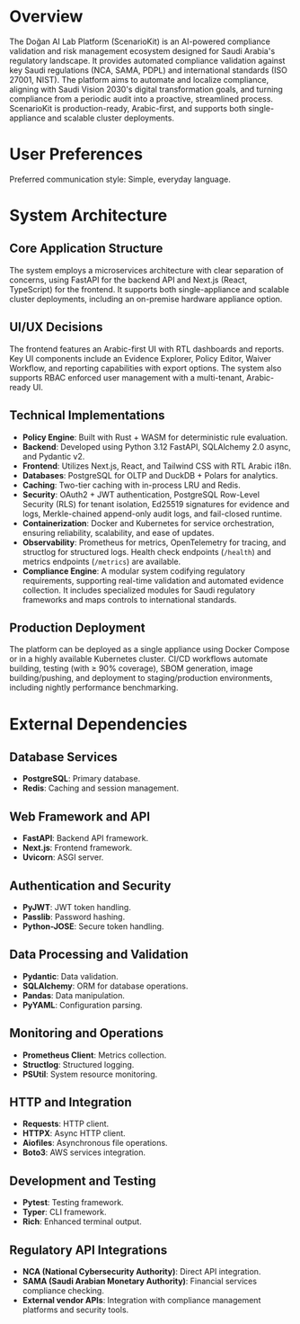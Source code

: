 # Overview

The Doğan AI Lab Platform (ScenarioKit) is an AI-powered compliance validation and risk management ecosystem designed for Saudi Arabia's regulatory landscape. It provides automated compliance validation against key Saudi regulations (NCA, SAMA, PDPL) and international standards (ISO 27001, NIST). The platform aims to automate and localize compliance, aligning with Saudi Vision 2030's digital transformation goals, and turning compliance from a periodic audit into a proactive, streamlined process. ScenarioKit is production-ready, Arabic-first, and supports both single-appliance and scalable cluster deployments.

# User Preferences

Preferred communication style: Simple, everyday language.

# System Architecture

## Core Application Structure
The system employs a microservices architecture with clear separation of concerns, using FastAPI for the backend API and Next.js (React, TypeScript) for the frontend. It supports both single-appliance and scalable cluster deployments, including an on-premise hardware appliance option.

## UI/UX Decisions
The frontend features an Arabic-first UI with RTL dashboards and reports. Key UI components include an Evidence Explorer, Policy Editor, Waiver Workflow, and reporting capabilities with export options. The system also supports RBAC enforced user management with a multi-tenant, Arabic-ready UI.

## Technical Implementations
*   **Policy Engine**: Built with Rust + WASM for deterministic rule evaluation.
*   **Backend**: Developed using Python 3.12 FastAPI, SQLAlchemy 2.0 async, and Pydantic v2.
*   **Frontend**: Utilizes Next.js, React, and Tailwind CSS with RTL Arabic i18n.
*   **Databases**: PostgreSQL for OLTP and DuckDB + Polars for analytics.
*   **Caching**: Two-tier caching with in-process LRU and Redis.
*   **Security**: OAuth2 + JWT authentication, PostgreSQL Row-Level Security (RLS) for tenant isolation, Ed25519 signatures for evidence and logs, Merkle-chained append-only audit logs, and fail-closed runtime.
*   **Containerization**: Docker and Kubernetes for service orchestration, ensuring reliability, scalability, and ease of updates.
*   **Observability**: Prometheus for metrics, OpenTelemetry for tracing, and structlog for structured logs. Health check endpoints (`/health`) and metrics endpoints (`/metrics`) are available.
*   **Compliance Engine**: A modular system codifying regulatory requirements, supporting real-time validation and automated evidence collection. It includes specialized modules for Saudi regulatory frameworks and maps controls to international standards.

## Production Deployment
The platform can be deployed as a single appliance using Docker Compose or in a highly available Kubernetes cluster. CI/CD workflows automate building, testing (with ≥ 90% coverage), SBOM generation, image building/pushing, and deployment to staging/production environments, including nightly performance benchmarking.

# External Dependencies

## Database Services
*   **PostgreSQL**: Primary database.
*   **Redis**: Caching and session management.

## Web Framework and API
*   **FastAPI**: Backend API framework.
*   **Next.js**: Frontend framework.
*   **Uvicorn**: ASGI server.

## Authentication and Security
*   **PyJWT**: JWT token handling.
*   **Passlib**: Password hashing.
*   **Python-JOSE**: Secure token handling.

## Data Processing and Validation
*   **Pydantic**: Data validation.
*   **SQLAlchemy**: ORM for database operations.
*   **Pandas**: Data manipulation.
*   **PyYAML**: Configuration parsing.

## Monitoring and Operations
*   **Prometheus Client**: Metrics collection.
*   **Structlog**: Structured logging.
*   **PSUtil**: System resource monitoring.

## HTTP and Integration
*   **Requests**: HTTP client.
*   **HTTPX**: Async HTTP client.
*   **Aiofiles**: Asynchronous file operations.
*   **Boto3**: AWS services integration.

## Development and Testing
*   **Pytest**: Testing framework.
*   **Typer**: CLI framework.
*   **Rich**: Enhanced terminal output.

## Regulatory API Integrations
*   **NCA (National Cybersecurity Authority)**: Direct API integration.
*   **SAMA (Saudi Arabian Monetary Authority)**: Financial services compliance checking.
*   **External vendor APIs**: Integration with compliance management platforms and security tools.